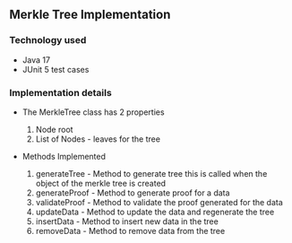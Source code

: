 ## Merkle Tree Implementation 

### Technology used 
- Java 17 
- JUnit 5 test cases 

### Implementation details 

- The MerkleTree class has 2 properties 
  1. Node root 
  2. List of Nodes - leaves for the tree

- Methods Implemented 

  1. generateTree - Method to generate tree this is called when the object of the merkle tree is created
  2. generateProof - Method to generate proof for a data
  3. validateProof - Method to validate the proof generated for the data
  4. updateData - Method to update the data and regenerate the tree
  5. insertData - Method to insert new data in the tree 
  6. removeData - Method to remove data from the tree